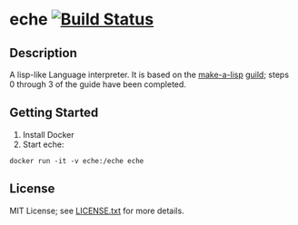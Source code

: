 # eche [![Build Status](https://travis-ci.org/skk/eche.svg?branch=master)](https://travis-ci.org/skk/eche)

## Description

A lisp-like Language interpreter.  It is based on the
[make-a-lisp](https://github.com/kanaka/mal)
 [guild](https://github.com/kanaka/mal/blob/master/process/guide.md);
 steps 0 through 3 of the guide have been completed.
 
## Getting Started

1. Install Docker
2. Start eche:

```
docker run -it -v eche:/eche eche
```

## License

MIT License; see [LICENSE.txt](LICENSE.txt) for more details.
